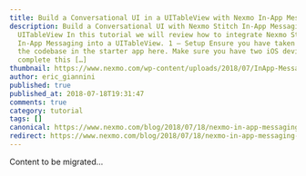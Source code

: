 ```yaml
---
title: Build a Conversational UI in a UITableView with Nexmo In-App Messaging in Swift
description: Build a Conversational UI with Nexmo Stitch In-App Messaging in a
  UITableView In this tutorial we will review how to integrate Nexmo Stitch’s
  In-App Messaging into a UITableView. 1 – Setup Ensure you have taken a look at
  the codebase in the starter app here. Make sure you have two iOS devices to
  complete this […]
thumbnail: https://www.nexmo.com/wp-content/uploads/2018/07/InApp-Messaging_swift-1200x676-1.jpg
author: eric_giannini
published: true
published_at: 2018-07-18T19:31:47
comments: true
category: tutorial
tags: []
canonical: https://www.nexmo.com/blog/2018/07/18/nexmo-in-app-messaging-uitableview-swift-dr
redirect: https://www.nexmo.com/blog/2018/07/18/nexmo-in-app-messaging-uitableview-swift-dr
---
```

Content to be migrated...
